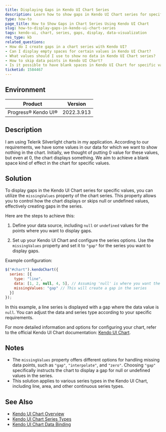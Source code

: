 ```yaml
---
title: Displaying Gaps in Kendo UI Chart Series
description: Learn how to show gaps in Kendo UI Chart series for specific values, effectively displaying blank spaces instead of data points.
type: how-to
page_title: How to Show Gaps in Chart Series Using Kendo UI Chart
slug: how-to-display-gaps-in-kendo-ui-chart-series
tags: kendo-ui, chart, series, gaps, display, data-visualization
res_type: kb
related_questions:
- How do I create gaps in a chart series with Kendo UI?
- Can I display empty spaces for certain values in Kendo UI Chart?
- What values should I use to show no data in Kendo UI Chart series?
- How to skip data points in Kendo UI Chart?
- Is it possible to have blank spaces in Kendo UI Chart for specific values?
ticketid: 1584467
---
```


## Environment

| Product             | Version  |
|---------------------|----------|
| Progress® Kendo UI® | 2022.3.913 |

## Description

I am using Telerik Silverlight charts in my application. According to our requirements, we have some values in our data for which we want to show nothing in the chart. Initially, we thought of putting 0 value for these values, but even at 0, the chart displays something. We aim to achieve a blank space kind of effect in the chart for specific values.

## Solution

To display gaps in the Kendo UI Chart series for specific values, you can utilize the `missingValues` property of the chart series. This property allows you to control how the chart displays or skips null or undefined values, effectively creating gaps in the series.

Here are the steps to achieve this:

1. Define your data source, including `null` or `undefined` values for the points where you want to display gaps.

2. Set up your Kendo UI Chart and configure the series options. Use the `missingValues` property and set it to `"gap"` for the series you want to display gaps.

Example configuration:

```javascript
$("#chart").kendoChart({
  series: [{
    type: "line",
    data: [1, 2, null, 4, 5], // Assuming 'null' is where you want the gap
    missingValues: "gap" // This will create a gap in the series
  }]
});
```

In this example, a line series is displayed with a gap where the data value is `null`. You can adjust the data and series type according to your specific requirements.

For more detailed information and options for configuring your chart, refer to the official Kendo UI Chart documentation: [Kendo UI Chart](https://docs.telerik.com/kendo-ui/controls/charts/overview).

## Notes

- The `missingValues` property offers different options for handling missing data points, such as `"gap"`, `"interpolate"`, and `"zero"`. Choosing `"gap"` specifically instructs the chart to display a gap for null or undefined values in the series.
- This solution applies to various series types in the Kendo UI Chart, including line, area, and other continuous series types.

## See Also

- [Kendo UI Chart Overview](https://docs.telerik.com/kendo-ui/controls/charts/overview)
- [Kendo UI Chart Series Types](https://docs.telerik.com/kendo-ui/controls/charts/series-types/overview)
- [Kendo UI Chart Data Binding](https://docs.telerik.com/kendo-ui/controls/charts/data-binding/overview)
